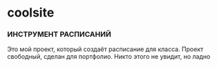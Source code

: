 # coolsite
### ИНСТРУМЕНТ РАСПИСАНИЙ
Это мой проект, который создаёт расписание для класса.
Проект свободный, сделан для портфолио.
Никто этого не увидит, но ладно
